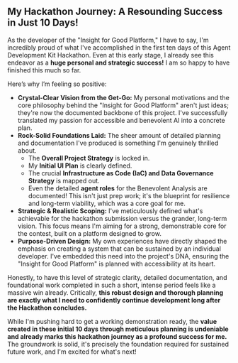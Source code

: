 ## My Hackathon Journey: A Resounding Success in Just 10 Days!

As the developer of the "Insight for Good Platform," I have to say, I'm incredibly proud of what I've accomplished in the first ten days of this Agent Development Kit Hackathon. Even at this early stage, I already see this endeavor as a **huge personal and strategic success!** I am so happy to have finished this much so far.

Here’s why I’m feeling so positive:

* **Crystal-Clear Vision from the Get-Go:** My personal motivations and the core philosophy behind the "Insight for Good Platform" aren't just ideas; they're now the documented backbone of this project. I've successfully translated my passion for accessible and benevolent AI into a concrete plan.
* **Rock-Solid Foundations Laid:** The sheer amount of detailed planning and documentation I've produced is something I'm genuinely thrilled about.
    * The **Overall Project Strategy** is locked in.
    * My **Initial UI Plan** is clearly defined.
    * The crucial **Infrastructure as Code (IaC) and Data Governance Strategy** is mapped out.
    * Even the detailed **agent roles** for the Benevolent Analysis are documented!
    This isn't just prep work; it's the blueprint for resilience and long-term viability, which was a core goal for me.
* **Strategic & Realistic Scoping:** I've meticulously defined what's achievable for the hackathon submission versus the grander, long-term vision. This focus means I'm aiming for a strong, demonstrable core for the contest, built on a platform designed to grow.
* **Purpose-Driven Design:** My own experiences have directly shaped the emphasis on creating a system that can be sustained by an individual developer. I've embedded this need into the project's DNA, ensuring the "Insight for Good Platform" is planned with accessibility at its heart.

Honestly, to have this level of strategic clarity, detailed documentation, and foundational work completed in such a short, intense period feels like a massive win already. Critically, **this robust design and thorough planning are exactly what I need to confidently continue development long after the Hackathon concludes.**

While I'm pushing hard to get a working demonstration ready, the **value created in these initial 10 days through meticulous planning is undeniable and already marks this hackathon journey as a profound success for me.** The groundwork is solid, it's precisely the foundation required for sustained future work, and I'm excited for what's next!
